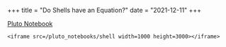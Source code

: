 +++
title = "Do Shells have an Equation?"
date = "2021-12-11"
+++

[Pluto Notebook](/pluto_notebooks/shell)

~~~
<iframe src=/pluto_notebooks/shell width=1000 height=3000></iframe>
~~~
